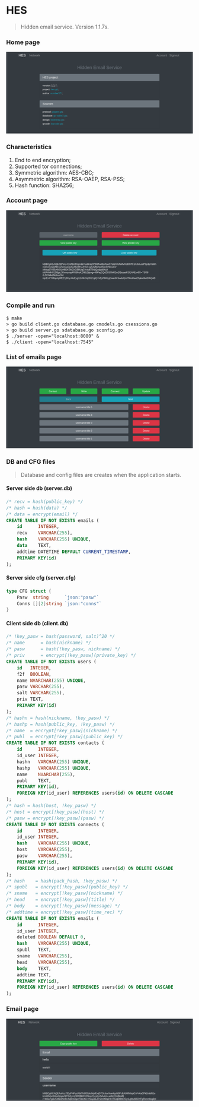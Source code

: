 # HES

> Hidden email service. Version 1.1.7s.

### Home page
<img src="/userside/images/HES1.png" alt="HomePage"/>

### Characteristics
1. End to end encryption;
2. Supported tor connections;
3. Symmetric algorithm: AES-CBC;
4. Asymmetric algorithm: RSA-OAEP, RSA-PSS;
5. Hash function: SHA256;

### Account page
<img src="/userside/images/HES4.png" alt="AccountPage"/>

### Compile and run
```
$ make
> go build client.go cdatabase.go cmodels.go csessions.go
> go build server.go sdatabase.go sconfig.go
$ ./server -open="localhost:8080" &
$ ./client -open="localhost:7545"
```

### List of emails page
<img src="/userside/images/HES7.png" alt="ListOfEmailsPage"/>

### DB and CFG files
> Database and config files are creates when the application starts.

#### Server side db (server.db)
```sql
/* recv = hash(public_key) */
/* hash = hash(data) */
/* data = encrypt(email) */
CREATE TABLE IF NOT EXISTS emails (
	id      INTEGER,
	recv    VARCHAR(255),
	hash    VARCHAR(255) UNIQUE,
	data    TEXT,
	addtime DATETIME DEFAULT CURRENT_TIMESTAMP,
	PRIMARY KEY(id)
);
```

#### Server side cfg (server.cfg)
```go
type CFG struct {
	Pasw  string      `json:"pasw"`
	Conns [][2]string `json:"conns"`
}
```

#### Client side db (client.db)
```sql
/* !key_pasw = hash(password, salt)^20 */
/* name      = hash(nickname) */
/* pasw      = hash(!key_pasw, nickname) */
/* priv      = encrypt[!key_pasw](private_key) */
CREATE TABLE IF NOT EXISTS users (
	id   INTEGER,
	f2f  BOOLEAN,
	name NVARCHAR(255) UNIQUE,
	pasw VARCHAR(255),
	salt VARCHAR(255),
	priv TEXT,
	PRIMARY KEY(id)
);
/* hashn = hash(nickname, !key_pasw) */
/* hashp = hash(public_key, !key_pasw) */
/* name  = encrypt[!key_pasw](nickname) */
/* publ  = encrypt[!key_pasw](public_key) */
CREATE TABLE IF NOT EXISTS contacts (
	id      INTEGER,
	id_user INTEGER,
	hashn   VARCHAR(255) UNIQUE,
	hashp   VARCHAR(255) UNIQUE,
	name    NVARCHAR(255),
	publ    TEXT,
	PRIMARY KEY(id),
	FOREIGN KEY(id_user) REFERENCES users(id) ON DELETE CASCADE
);
/* hash = hash(host, !key_pasw) */
/* host = encrypt[!key_pasw](host) */
/* pasw = encrypt[!key_pasw](pasw) */
CREATE TABLE IF NOT EXISTS connects (
	id      INTEGER,
	id_user INTEGER,
	hash    VARCHAR(255) UNIQUE,
	host    VARCHAR(255),
	pasw    VARCHAR(255),
	PRIMARY KEY(id),
	FOREIGN KEY(id_user) REFERENCES users(id) ON DELETE CASCADE
);
/* hash    = hash(pack_hash, !key_pasw) */
/* spubl   = encrypt[!key_pasw](public_key) */
/* sname   = encrypt[!key_pasw](nickname) */
/* head    = encrypt[!key_pasw](title) */
/* body    = encrypt[!key_pasw](message) */
/* addtime = encrypt[!key_pasw](time_rec) */
CREATE TABLE IF NOT EXISTS emails (
	id      INTEGER,
	id_user INTEGER,
	deleted BOOLEAN DEFAULT 0,
	hash    VARCHAR(255) UNIQUE,
	spubl   TEXT,
	sname   VARCHAR(255),
	head    VARCHAR(255),
	body    TEXT,
	addtime TEXT,
	PRIMARY KEY(id),
	FOREIGN KEY(id_user) REFERENCES users(id) ON DELETE CASCADE
);
```

### Email page
<img src="/userside/images/HES8.png" alt="EmailPage"/>
